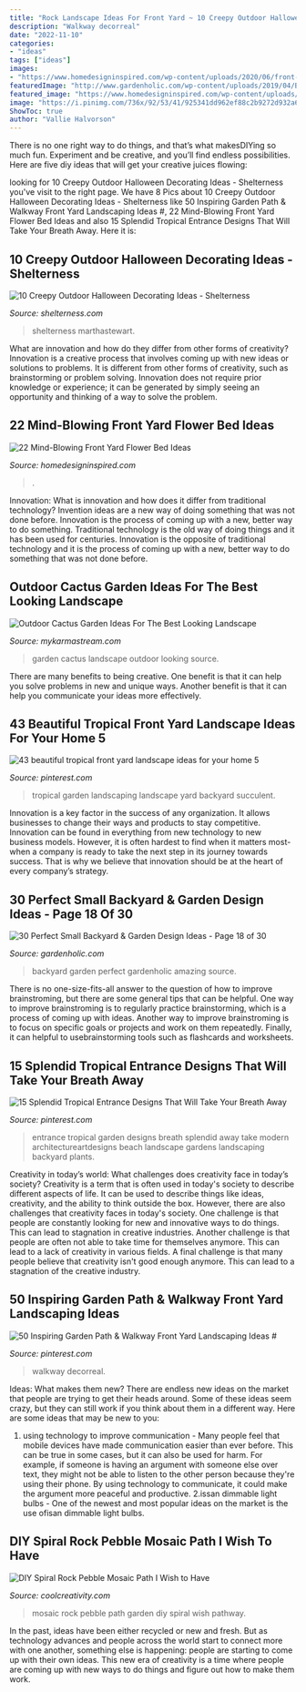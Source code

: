 ```yaml
---
title: "Rock Landscape Ideas For Front Yard ~ 10 Creepy Outdoor Halloween Decorating Ideas"
description: "Walkway decorreal"
date: "2022-11-10"
categories:
- "ideas"
tags: ["ideas"]
images:
- "https://www.homedesigninspired.com/wp-content/uploads/2020/06/front-house-flower-bed-ideas-17.jpg"
featuredImage: "http://www.gardenholic.com/wp-content/uploads/2019/04/Backyard-18-681x1024.jpg"
featured_image: "https://www.homedesigninspired.com/wp-content/uploads/2020/06/front-house-flower-bed-ideas-17.jpg"
image: "https://i.pinimg.com/736x/92/53/41/925341dd962ef88c2b9272d932a625f6.jpg"
ShowToc: true
author: "Vallie Halvorson"
---
```



There is no one right way to do things, and that’s what makesDIYing so much fun. Experiment and be creative, and you’ll find endless possibilities. Here are five diy ideas that will get your creative juices flowing:

	

		
looking for 10 Creepy Outdoor Halloween Decorating Ideas - Shelterness you've visit to the right page. We have 8 Pics about 10 Creepy Outdoor Halloween Decorating Ideas - Shelterness like 50 Inspiring Garden Path &amp; Walkway Front Yard Landscaping Ideas #, 22 Mind-Blowing Front Yard Flower Bed Ideas and also 15 Splendid Tropical Entrance Designs That Will Take Your Breath Away. Here it is:
		
    
## 10 Creepy Outdoor Halloween Decorating Ideas - Shelterness

<img loading=lazy src="https://i.shelterness.com/cool-outdoor-halloween-decorations-10.jpg" onerror="this.onerror=null;this.src='https://tse4.mm.bing.net/th?id=OIP.p9AoXqezqCEEFi91Iqu4YAHaJQ&amp;pid=15.1';" alt="10 Creepy Outdoor Halloween Decorating Ideas - Shelterness">

_Source: shelterness.com_

>shelterness marthastewart. 

	

What are innovation and how do they differ from other forms of creativity?
Innovation is a creative process that involves coming up with new ideas or solutions to problems. It is different from other forms of creativity, such as brainstorming or problem solving. Innovation does not require prior knowledge or experience; it can be generated by simply seeing an opportunity and thinking of a way to solve the problem.

    
## 22 Mind-Blowing Front Yard Flower Bed Ideas

<img loading=lazy src="https://www.homedesigninspired.com/wp-content/uploads/2020/06/front-house-flower-bed-ideas-17.jpg" onerror="this.onerror=null;this.src='https://tse4.mm.bing.net/th?id=OIP.fkdp0ZwlG180QxECqynkQQHaLG&amp;pid=15.1';" alt="22 Mind-Blowing Front Yard Flower Bed Ideas">

_Source: homedesigninspired.com_

>. 

	

Innovation: What is innovation and how does it differ from traditional technology?
Invention ideas are a new way of doing something that was not done before. Innovation is the process of coming up with a new, better way to do something. Traditional technology is the old way of doing things and it has been used for centuries. Innovation is the opposite of traditional technology and it is the process of coming up with a new, better way to do something that was not done before.

    
## Outdoor Cactus Garden Ideas For The Best Looking Landscape

<img loading=lazy src="https://mykarmastream.com/wp-content/uploads/2017/08/cactus-garden-3.jpg" onerror="this.onerror=null;this.src='https://tse1.mm.bing.net/th?id=OIP.7bfTfsnWBk-McYU04PVy5QHaJ4&amp;pid=15.1';" alt="Outdoor Cactus Garden Ideas For The Best Looking Landscape">

_Source: mykarmastream.com_

>garden cactus landscape outdoor looking source. 

	

There are many benefits to being creative. One benefit is that it can help you solve problems in new and unique ways. Another benefit is that it can help you communicate your ideas more effectively.

    
## 43 Beautiful Tropical Front Yard Landscape Ideas For Your Home 5

<img loading=lazy src="https://i.pinimg.com/736x/bc/7d/ca/bc7dca732c2e6e957da0a8ac35e641d9.jpg" onerror="this.onerror=null;this.src='https://tse2.mm.bing.net/th?id=OIP.dk_XbX_x40dFmZBlGAyJGQHaNK&amp;pid=15.1';" alt="43 beautiful tropical front yard landscape ideas for your home 5">

_Source: pinterest.com_

>tropical garden landscaping landscape yard backyard succulent. 

	

Innovation is a key factor in the success of any organization. It allows businesses to change their ways and products to stay competitive. Innovation can be found in everything from new technology to new business models. However, it is often hardest to find when it matters most- when a company is ready to take the next step in its journey towards success. That is why we believe that innovation should be at the heart of every company’s strategy.

    
## 30 Perfect Small Backyard &amp; Garden Design Ideas - Page 18 Of 30

<img loading=lazy src="http://www.gardenholic.com/wp-content/uploads/2019/04/Backyard-18-681x1024.jpg" onerror="this.onerror=null;this.src='https://tse3.mm.bing.net/th?id=OIP.h82lMmw7jf--3QN-_hk85QHaLI&amp;pid=15.1';" alt="30 Perfect Small Backyard &amp; Garden Design Ideas - Page 18 of 30">

_Source: gardenholic.com_

>backyard garden perfect gardenholic amazing source. 

	

There is no one-size-fits-all answer to the question of how to improve brainstroming, but there are some general tips that can be helpful. One way to improve brainstroming is to regularly practice brainstorming, which is a process of coming up with ideas. Another way to improve brainstroming is to focus on specific goals or projects and work on them repeatedly. Finally, it can helpful to usebrainstorming tools such as flashcards and worksheets.

    
## 15 Splendid Tropical Entrance Designs That Will Take Your Breath Away

<img loading=lazy src="https://i.pinimg.com/736x/6d/fe/aa/6dfeaa4e02fd9432b407aa9178da174c.jpg" onerror="this.onerror=null;this.src='https://tse2.mm.bing.net/th?id=OIP.gOdjSZG1kC0Fwptk1l7a0AHaLH&amp;pid=15.1';" alt="15 Splendid Tropical Entrance Designs That Will Take Your Breath Away">

_Source: pinterest.com_

>entrance tropical garden designs breath splendid away take modern architectureartdesigns beach landscape gardens landscaping backyard plants. 

	

Creativity in today’s world: What challenges does creativity face in today’s society?
Creativity is a term that is often used in today's society to describe different aspects of life. It can be used to describe things like ideas, creativity, and the ability to think outside the box. However, there are also challenges that creativity faces in today's society. One challenge is that people are constantly looking for new and innovative ways to do things. This can lead to stagnation in creative industries. Another challenge is that people are often not able to take time for themselves anymore. This can lead to a lack of creativity in various fields. A final challenge is that many people believe that creativity isn't good enough anymore. This can lead to a stagnation of the creative industry.

    
## 50 Inspiring Garden Path &amp; Walkway Front Yard Landscaping Ideas #

<img loading=lazy src="https://i.pinimg.com/736x/92/53/41/925341dd962ef88c2b9272d932a625f6.jpg" onerror="this.onerror=null;this.src='https://tse4.mm.bing.net/th?id=OIP.NyZvPd7jFyDHFPv_OQB5AAHaLj&amp;pid=15.1';" alt="50 Inspiring Garden Path &amp; Walkway Front Yard Landscaping Ideas #">

_Source: pinterest.com_

>walkway decorreal. 

	

Ideas: What makes them new?
There are endless new ideas on the market that people are trying to get their heads around. Some of these ideas seem crazy, but they can still work if you think about them in a different way. Here are some ideas that may be new to you: 
1. using technology to improve communication - Many people feel that mobile devices have made communication easier than ever before. This can be true in some cases, but it can also be used for harm. For example, if someone is having an argument with someone else over text, they might not be able to listen to the other person because they're using their phone. By using technology to communicate, it could make the argument more peaceful and productive. 
2.issan dimmable light bulbs - One of the newest and most popular ideas on the market is the use ofisan dimmable light bulbs.

    
## DIY Spiral Rock Pebble Mosaic Path I Wish To Have

<img loading=lazy src="https://coolcreativity.com/wp-content/uploads/2014/07/diy-pebble-mosaic-path-15.jpg" onerror="this.onerror=null;this.src='https://tse4.mm.bing.net/th?id=OIP.opXw80ZVKFVrOWS3sEiqnQHaK3&amp;pid=15.1';" alt="DIY Spiral Rock Pebble Mosaic Path I Wish to Have">

_Source: coolcreativity.com_

>mosaic rock pebble path garden diy spiral wish pathway. 

	

In the past, ideas have been either recycled or new and fresh. But as technology advances and people across the world start to connect more with one another, something else is happening: people are starting to come up with their own ideas. This new era of creativity is a time where people are coming up with new ways to do things and figure out how to make them work.


